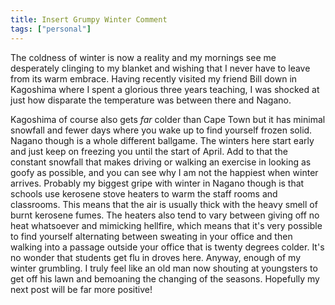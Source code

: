```yaml
---
title: Insert Grumpy Winter Comment
tags: ["personal"]
---
```

The coldness of winter is now a reality and my mornings see me desperately clinging to my blanket and wishing that I never have to leave from its warm embrace. Having recently visited my friend Bill down in Kagoshima where I spent a glorious three years teaching, I was shocked at just how disparate the temperature was between there and Nagano. 

Kagoshima of course also gets _far_ colder than Cape Town but it has minimal snowfall and fewer days where you wake up to find yourself frozen solid. Nagano though is a whole different ballgame. The winters here start early and just keep on freezing you until the start of April. Add to that the constant snowfall that makes driving or walking an exercise in looking as goofy as possible, and you can see why I am not the happiest when winter arrives. Probably my biggest gripe with winter in Nagano though is that schools use kerosene stove heaters to warm the staff rooms and classrooms. This means that the air is usually thick with the heavy smell of burnt kerosene fumes. The heaters also tend to vary between giving off no heat whatsoever and mimicking hellfire, which means that it's very possible to find yourself alternating between sweating in your office and then walking into a passage outside your office that is twenty degrees colder. It's no wonder that students get flu in droves here. Anyway, enough of my winter grumbling. I truly feel like an old man now shouting at youngsters to get off his lawn and bemoaning the changing of the seasons. Hopefully my next post will be far more positive!